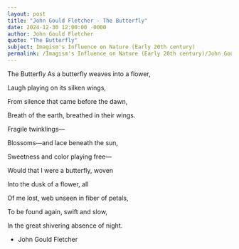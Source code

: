 ```yaml
---
layout: post
title: "John Gould Fletcher - The Butterfly"
date: 2024-12-30 12:00:00 -0000
author: John Gould Fletcher
quote: "The Butterfly"
subject: Imagism's Influence on Nature (Early 20th century)
permalink: /Imagism's Influence on Nature (Early 20th century)/John Gould Fletcher/John Gould Fletcher - The Butterfly
---
```


The Butterfly
As a butterfly weaves into a flower,

Laugh playing on its silken wings,

From silence that came before the dawn,

Breath of the earth, breathed in their wings.

Fragile twinklings—

Blossoms—and lace beneath the sun,

Sweetness and color playing free—

Would that I were a butterfly, woven

Into the dusk of a flower, all

Of me lost, web unseen in fiber of petals,

To be found again, swift and slow,

In the great shivering absence of night.

- John Gould Fletcher
